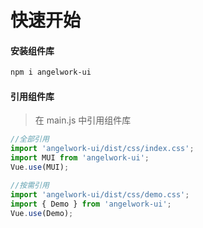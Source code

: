 ﻿# 快速开始

#### 安装组件库

```bash
npm i angelwork-ui
```

#### 引用组件库
> 在 main.js 中引用组件库

```javascript
//全部引用
import 'angelwork-ui/dist/css/index.css';
import MUI from 'angelwork-ui';
Vue.use(MUI);

//按需引用
import 'angelwork-ui/dist/css/demo.css';
import { Demo } from 'angelwork-ui';
Vue.use(Demo);
```

